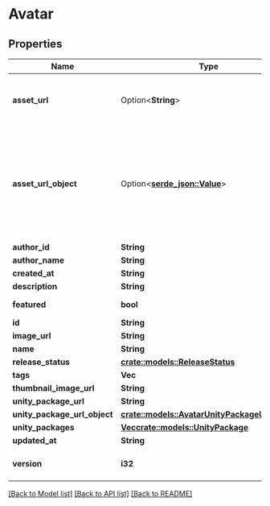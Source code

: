 # Avatar

## Properties

Name | Type | Description | Notes
------------ | ------------- | ------------- | -------------
**asset_url** | Option<**String**> | Not present from general serach `/avatars`, only on specific requests `/avatars/{avatarId}`. | [optional]
**asset_url_object** | Option<[**serde_json::Value**](.md)> | Not present from general serach `/avatars`, only on specific requests `/avatars/{avatarId}`. **Deprecation:** `Object` has unknown usage/fields, and is always empty. Use normal `Url` field instead. | [optional]
**author_id** | **String** |  | 
**author_name** | **String** |  | [readonly]
**created_at** | **String** |  | [readonly]
**description** | **String** |  | 
**featured** | **bool** |  | [default to false]
**id** | **String** |  | 
**image_url** | **String** |  | 
**name** | **String** |  | 
**release_status** | [**crate::models::ReleaseStatus**](ReleaseStatus.md) |  | 
**tags** | **Vec<String>** |  | 
**thumbnail_image_url** | **String** |  | 
**unity_package_url** | **String** |  | 
**unity_package_url_object** | [**crate::models::AvatarUnityPackageUrlObject**](Avatar_unityPackageUrlObject.md) |  | 
**unity_packages** | [**Vec<crate::models::UnityPackage>**](UnityPackage.md) |  | 
**updated_at** | **String** |  | 
**version** | **i32** |  | [readonly][default to 0]

[[Back to Model list]](../README.md#documentation-for-models) [[Back to API list]](../README.md#documentation-for-api-endpoints) [[Back to README]](../README.md)


